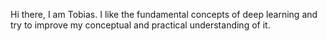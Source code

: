 Hi there, I am Tobias. I like the fundamental concepts of deep learning and try to improve my conceptual and practical understanding of it.
